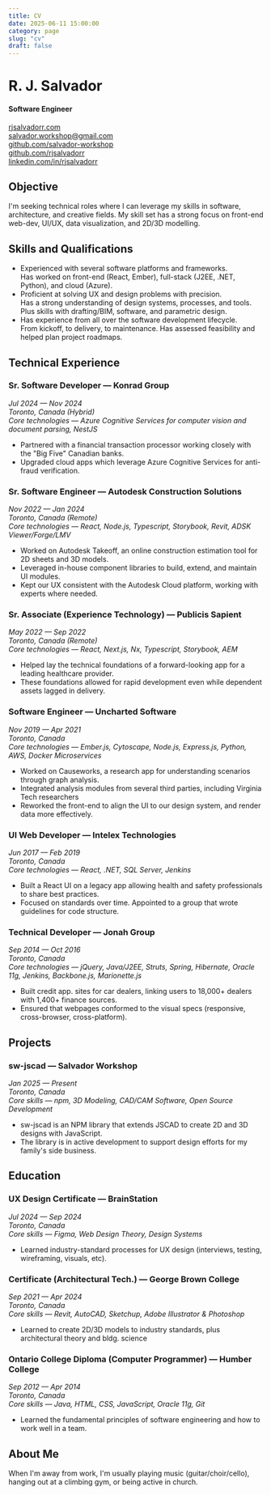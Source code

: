 ```yaml
---
title: CV
date: 2025-06-11 15:00:00
category: page
slug: "cv"
draft: false
---
```


# R. J. Salvador

#### Software Engineer

[rjsalvadorr.com](https://rjsalvadorr.com)  
[salvador.workshop@gmail.com](mailto:salvador.workshop@gmail.com)  
[github.com/salvador-workshop](https://github.com/salvador-workshop)  
[github.com/rjsalvadorr](https://github.com/rjsalvadorr)  
[linkedin.com/in/rjsalvadorr](https://www.linkedin.com/in/rjsalvadorr)

## Objective

I'm seeking technical roles where I can leverage my skills in software, architecture, and creative fields. My skill set has a strong focus on front-end web-dev, UI/UX, data visualization, and 2D/3D modelling.

## Skills and Qualifications

- Experienced with several software platforms and frameworks.<br>Has worked on front-end (React, Ember), full-stack (J2EE, .NET, Python), and cloud (Azure).
- Proficient at solving UX and design problems with precision.<br>Has a strong understanding of design systems, processes, and tools. Plus skills with drafting/BIM, software, and parametric design.
- Has experience from all over the software development lifecycle.<br>From kickoff, to delivery, to maintenance. Has assessed feasibility and helped plan project roadmaps.

## Technical Experience

### Sr. Software Developer — Konrad Group

_Jul 2024 — Nov 2024  
Toronto, Canada (Hybrid)  
Core technologies — Azure Cognitive Services for computer vision and document parsing, NestJS_

- Partnered with a financial transaction processor working closely with the "Big Five" Canadian banks.
- Upgraded cloud apps which leverage Azure Cognitive Services for anti-fraud verification.

### Sr. Software Engineer — Autodesk Construction Solutions

_Nov 2022 — Jan 2024  
Toronto, Canada (Remote)  
Core technologies — React, Node.js, Typescript, Storybook, Revit, ADSK Viewer/Forge/LMV_

- Worked on Autodesk Takeoff, an online construction estimation tool for 2D sheets and 3D models.
- Leveraged in-house component libraries to build, extend, and maintain UI modules.
- Kept our UX consistent with the Autodesk Cloud platform, working with experts where needed.

### Sr. Associate (Experience Technology) — Publicis Sapient

_May 2022 — Sep 2022  
Toronto, Canada (Remote)  
Core technologies — React, Next.js, Nx, Typescript, Storybook, AEM_

- Helped lay the technical foundations of a forward-looking app for a leading healthcare provider.
- These foundations allowed for rapid development even while dependent assets lagged in delivery.

### Software Engineer — Uncharted Software

_Nov 2019 — Apr 2021  
Toronto, Canada  
Core technologies — Ember.js, Cytoscape, Node.js, Express.js, Python, AWS, Docker Microservices_

- Worked on Causeworks, a research app for understanding scenarios through graph analysis.
- Integrated analysis modules from several third parties, including Virginia Tech researchers
- Reworked the front-end to align the UI to our design system, and render data more effectively.

### UI Web Developer — Intelex Technologies

_Jun 2017 — Feb 2019  
Toronto, Canada  
Core technologies — React, .NET, SQL Server, Jenkins_

- Built a React UI on a legacy app allowing health and safety professionals to share best practices.
- Focused on standards over time. Appointed to a group that wrote guidelines for code structure.

### Technical Developer — Jonah Group

_Sep 2014 — Oct 2016  
Toronto, Canada  
Core technologies — jQuery, Java/J2EE, Struts, Spring, Hibernate, Oracle 11g, Jenkins, Backbone.js, Marionette.js_

- Built credit app. sites for car dealers, linking users to 18,000+ dealers with 1,400+ finance sources.
- Ensured that webpages conformed to the visual specs (responsive, cross-browser, cross-platform).

## Projects

### sw-jscad — Salvador Workshop

_Jan 2025 — Present  
Toronto, Canada  
Core skills — npm, 3D Modeling, CAD/CAM Software, Open Source Development_

- sw-jscad is an NPM library that extends JSCAD to create 2D and 3D designs with JavaScript.
- The library is in active development to support design efforts for my family's side business.

## Education

### UX Design Certificate — BrainStation

_Jul 2024 — Sep 2024  
Toronto, Canada  
Core skills — Figma, Web Design Theory, Design Systems_

- Learned industry-standard processes for UX design (interviews, testing, wireframing, visuals, etc).

### Certificate (Architectural Tech.) — George Brown College

_Sep 2021 — Apr 2024  
Toronto, Canada  
Core skills — Revit, AutoCAD, Sketchup, Adobe Illustrator & Photoshop_

- Learned to create 2D/3D models to industry standards, plus architectural theory and bldg. science

### Ontario College Diploma (Computer Programmer) — Humber College

_Sep 2012 — Apr 2014  
Toronto, Canada  
Core skills — Java, HTML, CSS, JavaScript, Oracle 11g, Git_

- Learned the fundamental principles of software engineering and how to work well in a team.

## About Me

When I'm away from work, I'm usually playing music (guitar/choir/cello), hanging out at a climbing gym, or being active in church.
